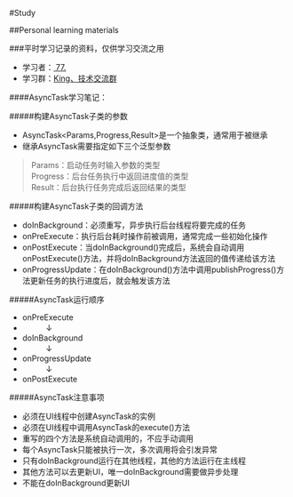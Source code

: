 #Study

##Personal learning materials

###平时学习记录的资料，仅供学习交流之用
* 学习者：[  77.](http://wpa.qq.com/msgrd?v=3&uin=951203598&site=qq&menu=yes "点击这里联系作者")<br>
* 学习群：[King、技术交流群](http://shang.qq.com/wpa/qunwpa?idkey=a1488cba8fc51aaa456a82105afafa34276957bd41337abcd0e593a098d9c56a "点击加群")<br>

####AsyncTask学习笔记：

#####构建AsyncTask子类的参数
 * AsyncTask<Params,Progress,Result>是一个抽象类，通常用于被继承
 * 继承AsyncTask需要指定如下三个泛型参数
>Params：启动任务时输入参数的类型<br>
>Progress：后台任务执行中返回进度值的类型<br>
>Result：后台执行任务完成后返回结果的类型<br>

#####构建AsyncTask子类的回调方法
 * doInBackground：必须重写，异步执行后台线程将要完成的任务
 * onPreExecute：执行后台耗时操作前被调用，通常完成一些初始化操作
 * onPostExecute：当doInBackground()完成后，系统会自动调用onPostExecute()方法，并将doInBackground方法返回的值传递给该方法
 * onProgressUpdate：在doInBackground()方法中调用publishProgress()方法更新任务的执行进度后，就会触发该方法

#####AsyncTask运行顺序
 * onPreExecute
 * 　　　↓
 * doInBackground
 * 　　　↓
 * onProgressUpdate
 * 　　　↓
 * onPostExecute

#####AsyncTask注意事项
 * 必须在UI线程中创建AsyncTask的实例
 * 必须在UI线程中调用AsyncTask的execute()方法
 * 重写的四个方法是系统自动调用的，不应手动调用
 * 每个AsyncTask只能被执行一次，多次调用将会引发异常
 * 只有doInBackground运行在其他线程，其他的方法运行在主线程
 * 其他方法可以去更新UI，唯一doInBackground需要做异步处理
 * 不能在doInBackground更新UI
